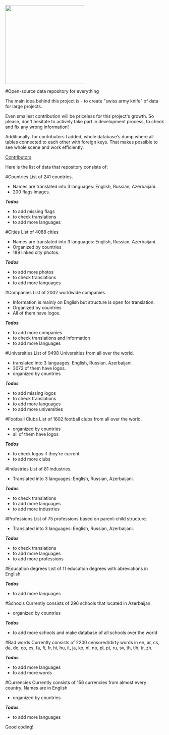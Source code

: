 <img src="https://raw.githubusercontent.com/turalus/openDB/master/Logo/logo.png" width="250"/>

#Open-source data repository for everything

The main idea behind this project is - to create "swiss army knife" of data for large projects. 

Even smallest contribution will be priceless for this project's growth. So please, don't hesitate to actively take part in development process, to check and fix any wrong information!

Additionally, for contributors I added, whole database's dump where all tables connected to each other with foreign keys. That makes possible to see whole scene and work efficiently.

[Contributors](contrib.md)

Here is the list of data that repository consists of:

#Countries
List of 241 countries. 
  - Names are translated into 3 languages: English, Russian, Azerbaijani. 
  - 200 flags images. 
  
***Todos***
- to add missing flags
- to check translations
- to add more languages

#Cities
List of 4088 cities
  - Names are translated into 3 languages: English, Russian, Azerbaijani. 
  - Organized by countries
  - 189 linked city photos. 
  
***Todos***
- to add more photos
- to check translations
- to add more languages

#Companies
List of 2002 worldwide companies
  - Information is mainly on English but structure is open for translation. 
  - Organized by countries
  - All of them have logos. 
  
***Todos***
- to add more companies
- to check translations and information
- to add more languages

#Universities
List of 9498 Universities from all over the world. 
  - translated into 3 languages: English, Russian, Azerbaijani. 
  - 3072 of them have logos. 
  - organized by countries
  
***Todos***
- to add missing logos
- to check translations
- to add more languages
- to add more universities
 
#Football Clubs
List of 1602 football clubs from all over the world. 
 - organized by countries
 - all of them have logos
 
***Todos*** 
- to check logos if they're current
- to add more clubs

#Industries
List of 81 industries.
  - Translated into 3 languages: English, Russian, Azerbaijani. 
  
***Todos***
- to check translations
- to add more languages
- to add more industries

#Professions
List of 75 professions based on parent-child structure.
  - Translated into 3 languages: English, Russian, Azerbaijani. 
  
***Todos***
- to check translations
- to add more languages
- to add more professions

#Education degrees
List of 11 education degrees with abreviations in English.

***Todos***
 - to add more languages
 
#Schools
Currently consists of 296 schools that located in Azerbaijan. 
- organized by countries

***Todos*** 
- to add more schools and make database of all schools over the world

#Bad words
Currently consists of 2200 censored/dirty words in en, ar, cs, da, de, eo, es, fa, fi, fr, hi, hu, it, ja, ko, nl, no, pl, pt, ru, sv, th, tlh, tr, zh. 

***Todos*** 
 - to add more languages
 - to add more words

#Currencies
Currently consists of 156 currencies from almost every country. Names are in English
- organized by countries

***Todos*** 
 - to add more languages
 
Good coding!
